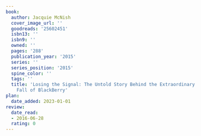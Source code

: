 ```yaml
---
book:
  author: Jacquie McNish
  cover_image_url: ''
  goodreads: '25602451'
  isbn13: ''
  isbn9: ''
  owned: ''
  pages: '288'
  publication_year: '2015'
  series: ''
  series_position: '2015'
  spine_color: ''
  tags: ''
  title: 'Losing the Signal: The Untold Story Behind the Extraordinary Rise and Spectacular
    Fall of BlackBerry'
plan:
  date_added: 2023-01-01
review:
  date_read:
  - 2016-06-28
  rating: 0
---
```

